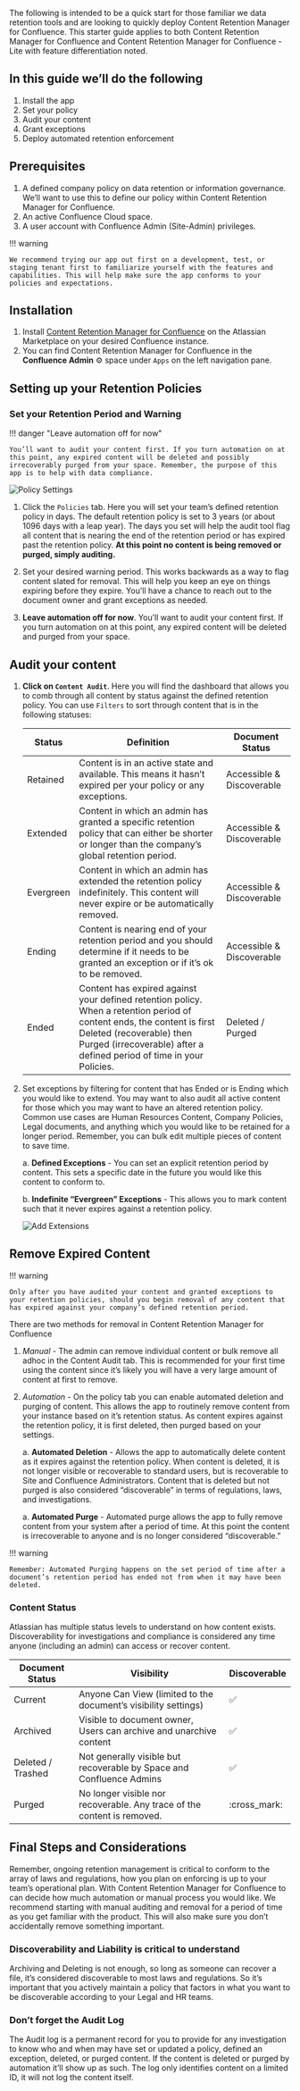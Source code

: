 The following is intended to be a quick start for those familiar we data retention tools and are looking to quickly deploy Content Retention Manager for Confluence. This starter guide applies to both Content Retention Manager for Confluence and Content Retention Manager for Confluence - Lite with feature differentiation noted.

## In this guide we’ll do the following

1. Install the app
1. Set your policy
1. Audit your content
1. Grant exceptions
1. Deploy automated retention enforcement

## Prerequisites

1. A defined company policy on data retention or information governance. We’ll want to use this to define our policy within Content Retention Manager for Confluence.
1. An active Confluence Cloud space.
1. A user account with Confluence Admin (Site-Admin) privileges.

!!! warning

    We recommend trying our app out first on a development, test, or staging tenant first to familiarize yourself with the features and capabilities. This will help make sure the app conforms to your policies and expectations.

## Installation

1. Install [Content Retention Manager for Confluence](https://marketplace.atlassian.com/apps/1233769/content-retention-manager-for-confluence) on the Atlassian Marketplace on your desired Confluence instance.
1. You can find Content Retention Manager for Confluence in the **Confluence Admin** :gear: space under `Apps` on the left navigation pane.

## Setting up your Retention Policies

### Set your Retention Period and Warning

!!! danger "Leave automation off for now"

    You’ll want to audit your content first. If you turn automation on at this point, any expired content will be deleted and possibly irrecoverably purged from your space. Remember, the purpose of this app is to help with data compliance.

![Policy Settings](policy-settings.png)

1. Click the `Policies` tab. Here you will set your team’s defined retention policy in days. The default retention policy is set to 3 years (or about 1096 days with a leap year). The days you set will help the audit tool flag all content that is nearing the end of the retention period or has expired past the retention policy. **At this point no content is being removed or purged, simply auditing.**

1. Set your desired warning period. This works backwards as a way to flag content slated for removal. This will help you keep an eye on things expiring before they expire. You’ll have a chance to reach out to the document owner and grant exceptions as needed.

1. **Leave automation off for now**. You’ll want to audit your content first. If you turn automation on at this point, any expired content will be deleted and purged from your space.

## Audit your content

1.  **Click on `Content Audit`**. Here you will find the dashboard that allows you to comb through all content by status against the defined retention policy. You can use `Filters` to sort through content that is in the following statuses:

    | Status    | Definition                                                                                                                                                                                                                  | Document Status           |
    | --------- | --------------------------------------------------------------------------------------------------------------------------------------------------------------------------------------------------------------------------- | ------------------------- |
    | Retained  | Content is in an active state and available. This means it hasn’t expired per your policy or any exceptions.                                                                                                                | Accessible & Discoverable |
    | Extended  | Content in which an admin has granted a specific retention policy that can either be shorter or longer than the company’s global retention period.                                                                          | Accessible & Discoverable |
    | Evergreen | Content in which an admin has extended the retention policy indefinitely. This content will never expire or be automatically removed.                                                                                       | Accessible & Discoverable |
    | Ending    | Content is nearing end of your retention period and you should determine if it needs to be granted an exception or if it’s ok to be removed.                                                                                | Accessible & Discoverable |
    | Ended     | Content has expired against your defined retention policy. When a retention period of content ends, the content is first Deleted (recoverable) then Purged (irrecoverable) after a defined period of time in your Policies. | Deleted / Purged          |

2.  Set exceptions by filtering for content that has Ended or is Ending which you would like to extend. You may want to also audit all active content for those which you may want to have an altered retention policy. Common use cases are Human Resources Content, Company Policies, Legal documents, and anything which you would like to be retained for a longer period. Remember, you can bulk edit multiple pieces of content to save time.

    a. **Defined Exceptions** - You can set an explicit retention period by content. This sets a specific date in the future you would like this content to conform to.

    b. **Indefinite “Evergreen” Exceptions** - This allows you to mark content such that it never expires against a retention policy.

    ![Add Extensions](add-extensions.png)

## Remove Expired Content

!!! warning

    Only after you have audited your content and granted exceptions to your retention policies, should you begin removal of any content that has expired against your company’s defined retention period.

There are two methods for removal in Content Retention Manager for Confluence

1. _Manual_ - The admin can remove individual content or bulk remove all adhoc in the Content Audit tab. This is recommended for your first time using the content since it’s likely you will have a very large amount of content at first to remove.

1. _Automation_ - On the policy tab you can enable automated deletion and purging of content. This allows the app to routinely remove content from your instance based on it’s retention status. As content expires against the retention policy, it is first deleted, then purged based on your settings.

   a. **Automated Deletion** - Allows the app to automatically delete content as it expires against the retention policy. When content is deleted, it is not longer visible or recoverable to standard users, but is recoverable to Site and Confluence Administrators. Content that is deleted but not purged is also considered “discoverable” in terms of regulations, laws, and investigations.

   a. **Automated Purge** - Automated purge allows the app to fully remove content from your system after a period of time. At this point the content is irrecoverable to anyone and is no longer considered “discoverable.”

!!! warning

    Remember: Automated Purging happens on the set period of time after a document’s retention period has ended not from when it may have been deleted.

### Content Status

Atlassian has multiple status levels to understand on how content exists. Discoverability for investigations and compliance is considered any time anyone (including an admin) can access or recover content.

| Document Status   | Visibility                                                              | Discoverable |
| ----------------- | ----------------------------------------------------------------------- | ------------ |
| Current           | Anyone Can View (limited to the document’s visibility settings)         | :white_check_mark: |
| Archived          | Visible to document owner, Users can archive and unarchive content      | :white_check_mark: |
| Deleted / Trashed | Not generally visible but recoverable by Space and Confluence Admins    | :white_check_mark: |
| Purged            | No longer visible nor recoverable. Any trace of the content is removed. | :cross_mark: |

## Final Steps and Considerations
Remember, ongoing retention management is critical to conform to the array of laws and regulations, how you plan on enforcing is up to your team’s operational plan. With Content Retention Manager for Confluence to can decide how much automation or manual process you would like. We recommend starting with manual auditing and removal for a period of time as you get familiar with the product. This will also make sure you don’t accidentally remove something important.

### Discoverability and Liability is critical to understand
Archiving and Deleting is not enough, so long as someone can recover a file, it’s considered discoverable to most laws and regulations. So it’s important that you actively maintain a policy that factors in what you want to be discoverable according to your Legal and HR teams.

### Don’t forget the Audit Log
The Audit log is a permanent record for you to provide for any investigation to know who and when may have set or updated a policy, defined an exception, deleted, or purged content. If the content is deleted or purged by automation it’ll show up as such. The log only identifies content on a limited ID, it will not log the content itself.
